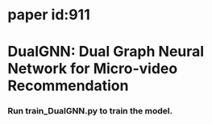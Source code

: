 # paper id:911

# DualGNN: Dual Graph Neural Network for Micro-video Recommendation

### Run train_DualGNN.py to train the model.
